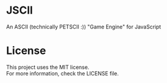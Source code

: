 # JSCII
 An ASCII (technically PETSCII :)) "Game Engine" for JavaScript

# License
 This project uses the MIT license.<br>
 For more information, check the LICENSE file.
